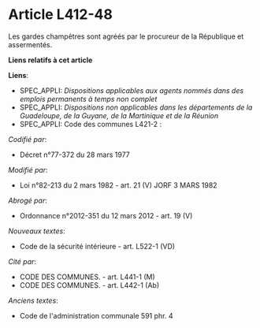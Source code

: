 # Article L412-48

Les gardes champêtres sont agréés par le procureur de la République et assermentés.

**Liens relatifs à cet article**

**Liens**:

  - SPEC_APPLI: *Dispositions applicables aux agents nommés dans des emplois permanents à temps non complet*
  - SPEC_APPLI: *Dispositions non applicables dans les départements de la Guadeloupe, de la Guyane, de la Martinique et de la Réunion*
  - SPEC_APPLI: Code des communes L421-2 :

_Codifié par_:

  - Décret n°77-372 du 28 mars 1977

_Modifié par_:

  - Loi n°82-213 du 2 mars 1982 - art. 21 (V) JORF 3 MARS 1982

_Abrogé par_:

  - Ordonnance n°2012-351 du 12 mars 2012 - art. 19 (V)

_Nouveaux textes_:

  - Code de la sécurité intérieure - art. L522-1 (VD)

_Cité par_:

  - CODE DES COMMUNES. - art. L441-1 (M)
  - CODE DES COMMUNES. - art. L442-1 (Ab)

_Anciens textes_:

  - Code de l'administration communale 591 phr. 4
